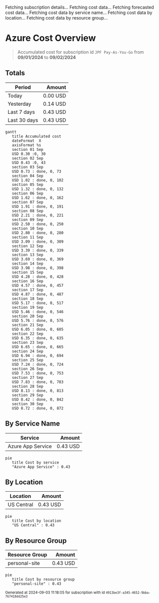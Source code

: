 Fetching subscription details...
Fetching cost data...
Fetching forecasted cost data...
Fetching cost data by service name...
Fetching cost data by location...
Fetching cost data by resource group...
# Azure Cost Overview

> Accumulated cost for subscription id `JPF Pay-As-You-Go` from **09/01/2024** to **09/02/2024**

## Totals

|Period|Amount|
|---|---:|
|Today|0.00 USD|
|Yesterday|0.14 USD|
|Last 7 days|0.43 USD|
|Last 30 days|0.43 USD|

```mermaid
gantt
   title Accumulated cost
   dateFormat  X
   axisFormat %s
   section 01 Sep
   USD 0.30 :0, 30
   section 02 Sep
   USD 0.43 :0, 43
   section 03 Sep
   USD 0.73 : done, 0, 73
   section 04 Sep
   USD 1.02 : done, 0, 102
   section 05 Sep
   USD 1.32 : done, 0, 132
   section 06 Sep
   USD 1.62 : done, 0, 162
   section 07 Sep
   USD 1.91 : done, 0, 191
   section 08 Sep
   USD 2.21 : done, 0, 221
   section 09 Sep
   USD 2.50 : done, 0, 250
   section 10 Sep
   USD 2.80 : done, 0, 280
   section 11 Sep
   USD 3.09 : done, 0, 309
   section 12 Sep
   USD 3.39 : done, 0, 339
   section 13 Sep
   USD 3.69 : done, 0, 369
   section 14 Sep
   USD 3.98 : done, 0, 398
   section 15 Sep
   USD 4.28 : done, 0, 428
   section 16 Sep
   USD 4.57 : done, 0, 457
   section 17 Sep
   USD 4.87 : done, 0, 487
   section 18 Sep
   USD 5.17 : done, 0, 517
   section 19 Sep
   USD 5.46 : done, 0, 546
   section 20 Sep
   USD 5.76 : done, 0, 576
   section 21 Sep
   USD 6.05 : done, 0, 605
   section 22 Sep
   USD 6.35 : done, 0, 635
   section 23 Sep
   USD 6.65 : done, 0, 665
   section 24 Sep
   USD 6.94 : done, 0, 694
   section 25 Sep
   USD 7.24 : done, 0, 724
   section 26 Sep
   USD 7.53 : done, 0, 753
   section 27 Sep
   USD 7.83 : done, 0, 783
   section 28 Sep
   USD 8.13 : done, 0, 813
   section 29 Sep
   USD 8.42 : done, 0, 842
   section 30 Sep
   USD 8.72 : done, 0, 872
```

## By Service Name

|Service|Amount|
|---|---:|
|Azure App Service|0.43 USD|

```mermaid
pie
   title Cost by service
   "Azure App Service" : 0.43
```

## By Location

|Location|Amount|
|---|---:|
|US Central|0.43 USD|

```mermaid
pie
   title Cost by location
   "US Central" : 0.43
```

## By Resource Group

|Resource Group|Amount|
|---|---:|
|personal-site|0.43 USD|

```mermaid
pie
   title Cost by resource group
   "personal-site" : 0.43
```

<sup>Generated at 2024-09-03 11:18:05 for subscription with id `4913be3f-a345-4652-9bba-767418dd25e3`</sup>
